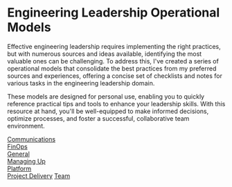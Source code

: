# Engineering Leadership Operational Models
Effective engineering leadership requires implementing the right practices, but with numerous sources and ideas available, identifying the most valuable ones can be challenging. To address this, I've created a series of operational models that consolidate the best practices from my preferred sources and experiences, offering a concise set of checklists and notes for various tasks in the engineering leadership domain.

These models are designed for personal use, enabling you to quickly reference practical tips and tools to enhance your leadership skills. With this resource at hand, you'll be well-equipped to make informed decisions, optimize processes, and foster a successful, collaborative team environment.

[Communications](./communications)  
[FinOps](./finops)  
[General](general.md)  
[Managing Up](./managing_up)  
[Platform](./platform)  
[Project Delivery](./project_delivery)
[Team](./team)  


